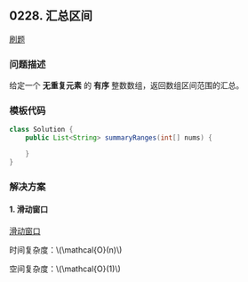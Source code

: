 <script src="https://cdn.bootcss.com/mathjax/2.7.7/MathJax.js?config=TeX-AMS-MML_HTMLorMML"></script>

## 0228. 汇总区间

[刷题](qu0228/solu/Solution.java)

### 问题描述

给定一个 **无重复元素** 的 **有序** 整数数组，返回数组区间范围的汇总。

### 模板代码

``` java
class Solution {
    public List<String> summaryRanges(int[] nums) {

    }
}
```

### 解决方案

#### 1. 滑动窗口

[滑动窗口](qu0228/solu1/Solution.java)

时间复杂度：\\(\mathcal{O}(n)\\)

空间复杂度：\\(\mathcal{O}(1)\\)
